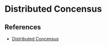 # Distributed Concensus

## References
- [Distributed Concensus](https://www.youtube.com/watch?v=S4FnmSeRpAY)